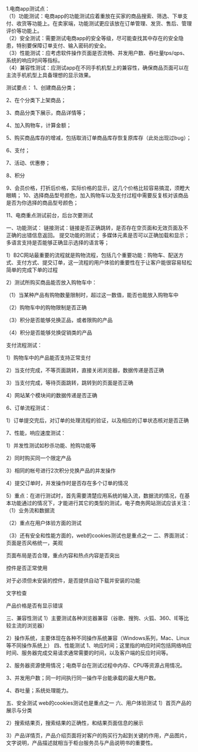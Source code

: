 1.电商app测试点：  
（1）功能测试：电商app的功能测试应着重放在买家的商品搜索、筛选、下单支付、收货等功能上。在卖家端，功能测试更应该放在订单管理、发货、售后、管理评价等功能上。  
（2）安全测试：需要测试电商app的安全等级，尽可能查找其中存在的安全隐患，特别要保障订单支付、输入密码的安全。  
（3）性能测试：应考虑软件操作页面是否流畅、并发用户数、吞吐量tps/qps、系统的响应时间等指标。  
（4）兼容性测试：应测试app在不同手机机型上的兼容性，确保商品页面可以在主流手机机型上具备理想的显示效果。  

测试要点：
1、创建商品分类；

2、在个分类下上架商品；

3、商品分类下展示，商品详情等；

4、加入购物车，计算金额；

5、购买商品库存的增减，包括取消订单商品库存恢复原库存（此处出现过bug）；

6、支付；

7、活动、优惠劵；

8、积分

9、会员价格，打折后价格，实际价格的显示，这几个价格比较容易搞混，须瞪大眼睛；
10、选择商品型号颜色，加入购物车以及支付过程中需要反复核对该商品是否为你选择的商品型号颜色；

11、电商重点测试前台，后台次要测试

一、功能测试：
链接测试：链接是否正确跳转，是否存在空页面和无效页面及不正确的出错信息返回。
提交功能的测试；
多媒体元素是否可以正确加载和显示；
多语言支持是否能够正确显示选择的语言等； 

1）B2C网站最重要的流程就是购物流程，包括几个重要功能：购物车、配送方式、支付方式、提交订单，这一流程的用户体验的重要性在于让客户能很容易轻松简单的完成下单的过程

2）测试所购买商品能否放入购物车中：

（1）当某种产品有购物数量限制时，超过这一数值，能否也能放入购物车中

（2）购物车中的购物限制是否正确

（3）积分是否能够兑换正品，或者限购的产品

（4）积分是否能够兑换促销类的产品

支付流程测试：

1）购物车中的产品能否支持正常支付

2）当支付完成，不等页面跳转，直接关闭浏览器，数据传递是否正确

3）当支付完成，等待页面跳转，跳转到的页面是否正确

4）网站某个模块间的数据传递是否正确

6、订单流程测试：

1）订单提交完后，对订单的处理流程的验证，以及相应的订单状态核对是否正确

7、性能，响应速度测试：

1）并发性测试如秒杀功能、抢购功能等

2）同时购买同一个限定产品

3）相同的帐号进行2次积分兑换产品的并发操作

4）提交订单时，并发操作时是否存在多个订单的情况

5）重点：在进行测试时，首先需要清楚应用系统的输入流，数据流的情况，在基本功能通过的情况下，才能进行其它的类型的测试，电子商务网站测试应该关注：
（1）业务流和数据流

（2）重点在用户体验方面的测试

（3）还有安全和性能方面的，web的cookies测试也是重点之一 
二、界面测试：
页面是否风格统一，美观  

页面布局是否合理，重点内容和热点内容是否突出

控件是否正常使用

对于必须但未安装的控件，是否提供自动下载并安装的功能

文字检查

产品价格是否有显示错误

三、兼容性测试
1）主要测试各种浏览器兼容（谷歌、搜狗、火狐、360、IE等比较主流的浏览器）

2）操作系统，主要体现在各种不同操作系统兼容（Windows系列，Mac、Linux等不同操作系统上）
四、性能测试
1、响应时间；这里指的响应时间包括网络响应时间、服务器完成交易请求通常需要的时间，以及客户端的反应时间等。

2、服务器资源使用情况；电商平台在测试过程中内存、CPU等资源占用情况。

3、并发用户数；同一时间执行同一操作平台能承载的最大用户数。

4、吞吐量；系统处理能力。

五、安全测试
web的cookies测试也是重点之一
六、用户体验测试
1）首页产品的展示与分类

2）搜索结果页，搜索结果的正确性，和结果页面信息的展示

3）产品详情页，产品介绍页面将对客户的购买行为起到关键的作用，产品图片，文字说明，产品描述就相当于柜台服务员与产品说明书的重要性。

